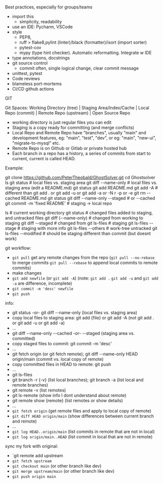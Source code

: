 Best practices, especially for groups/teams

- import this
	- simplicity, readability
- use an IDE: Pycharm, VSCode
- style
	- PEP8,
  - ruff > flake8,pylint (linter)/black (formatter)/isort (import sorter)
  - pytest-cov
  - mypy (type hint checker). Automatic reformatting. Integrate w IDE
- type annotations, docstrings
- git source control
	- commit often, single logical change, clear commit message
- unittest, pytest
- Code reviews
- blameless port-mortems
- CI/CD github actions

GIT

Git Spaces:
Working Directory (tree) | Staging Area/Index/Cache | Local Repo (commit) | Remote Repo (upstream) | Open Source Repo

- working directory is just regular files you can edit
- Staging is a copy ready for committing (and merge conflicts)
- Local Repo and Remote Repo have "branches", usually "main" and development features, eg: "main", "test", "dev", or eg: "main", "new-ui", "migrate-to-mysql" etc.
- Remote Repo is on Github or Gitlab or private hosted hub
- Each branch in a repo has a history, a series of commits from start to current, current is called HEAD.

Example:

git clone https://github.com/PeterTheobald/GhostSolver.git
cd Ghostsolver
ls
git status # local files vs. staging area
git diff --name-only # local files vs. staging area
(edit a README.md)
git status
git add README.md
git add -A # different than git add . or git add -u or git add -a or -N r -p or -e
git rm --cached README.md
git status
git diff --name-only --staged # or --cached
git commit -m 'fixed README' # staging -> local repo

ls # current working directory
git status # changed files added to staging, and untracked files
git diff (--name-only) # changed from working to staging
git diff --staged # changed from 
git ls-files # staging
git ls-files --stage # staging with more info
git ls-files --others # work-tree untracked
git ls-files --modified # should be staging different than commit (but doesnt work)

git workflow:
- `git pull` get any remote changes from the repo (`git pull --no-rebase` to merge commits `git pull --rebase` to append local commits to remote commits)
- make changes
- `git add newfile` (or `git add -A`) (note: `git add .` `git add -u` and `git add -a` are difference, incomplete)
- `git commit -m 'desc' newfile`
- `git push`


info:
- git status -or- git diff --name-only (local files vs. staging area)
- copy local files to staging area: git add {file} or git add -A (not git add . or git add -u or git add -a)
- ...
- git diff --name-only --cached -or- --staged (staging area vs. committed) 
- copy staged files to commit: git commit -m 'desc'
- ...
- git fetch origin (or git fetch remote); git diff --name-only HEAD origin/main (commit vs. local copy of remote)
- copy committed files in HEAD to remote: git push
- ...
- git ls-files
- git branch -r {-v} (list local branches); git branch -a (list local and remote branches)
- git remote -v (list remotes)
- git ls-remote (show info I dont understand about remote)
- git remote show {remote} (list remotes or show details)
- ...
- `git fetch origin` (get remote files and apply to local copy of remote)
- `git diff HEAD origin/main` (show differences between current branch and remote)
- ...
- `git log HEAD..origin/main` (list commits in remote that are not in local)
- `git log origin/main..HEAD` (list commit in local that are not in remote)

sync my fork with original:
- `git remote add upstream <url>
- `git fetch upstream`
- `git checkout main` (or other branch like dev)
- `git merge upstream/main` (or other branch like dev)
- `git push origin main`


